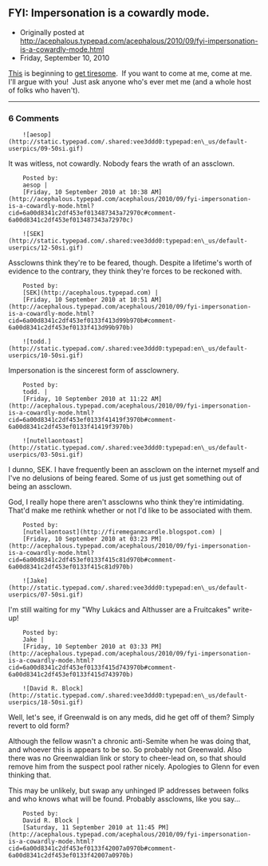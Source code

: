 ## FYI: Impersonation is a cowardly mode.

 * Originally posted at http://acephalous.typepad.com/acephalous/2010/09/fyi-impersonation-is-a-cowardly-mode.html
 * Friday, September 10, 2010



[This](http://acephalous.typepad.com/acephalous/2010/09/fyi-for-visitors-from-uniwatch.html) is beginning to [get tiresome](http://proteinwisdom.com/?p=20946#comment-990145).  If you want to come at me, come at me.  I'll argue with you!  Just ask anyone who's ever met me (and a whole host of folks who haven't).

		

* * *

### 6 Comments 

		

                
[]()

	

		![aesop](http://static.typepad.com/.shared:vee3ddd0:typepad:en\_us/default-userpics/09-50si.gif)
	

	

		

It was witless, not cowardly. Nobody fears the wrath of an assclown.

	

		Posted by:
		aesop |
		[Friday, 10 September 2010 at 10:38 AM](http://acephalous.typepad.com/acephalous/2010/09/fyi-impersonation-is-a-cowardly-mode.html?cid=6a00d8341c2df453ef013487343a72970c#comment-6a00d8341c2df453ef013487343a72970c)

[]()

	

		![SEK](http://static.typepad.com/.shared:vee3ddd0:typepad:en\_us/default-userpics/12-50si.gif)
	

	

		

Assclowns think they're to be feared, though.  Despite a lifetime's worth of evidence to the contrary, they think they're forces to be reckoned with.

	

		Posted by:
		[SEK](http://acephalous.typepad.com) |
		[Friday, 10 September 2010 at 10:51 AM](http://acephalous.typepad.com/acephalous/2010/09/fyi-impersonation-is-a-cowardly-mode.html?cid=6a00d8341c2df453ef0133f413d99b970b#comment-6a00d8341c2df453ef0133f413d99b970b)

[]()

	

		![todd.](http://static.typepad.com/.shared:vee3ddd0:typepad:en\_us/default-userpics/10-50si.gif)
	

	

		

Impersonation is the sincerest form of assclownery. 

	

		Posted by:
		todd. |
		[Friday, 10 September 2010 at 11:22 AM](http://acephalous.typepad.com/acephalous/2010/09/fyi-impersonation-is-a-cowardly-mode.html?cid=6a00d8341c2df453ef0133f41419f3970b#comment-6a00d8341c2df453ef0133f41419f3970b)

[]()

	

		![nutellaontoast](http://static.typepad.com/.shared:vee3ddd0:typepad:en\_us/default-userpics/03-50si.gif)
	

	

		

I dunno, SEK.   I have frequently been an assclown on the internet myself and I've no delusions of being feared.  Some of us just get something out of being an assclown.

God, I really hope there aren't assclowns who think they're intimidating.  That'd make me rethink whether or not I'd like to be associated with them.

	

		Posted by:
		[nutellaontoast](http://firemeganmcardle.blogspot.com) |
		[Friday, 10 September 2010 at 03:23 PM](http://acephalous.typepad.com/acephalous/2010/09/fyi-impersonation-is-a-cowardly-mode.html?cid=6a00d8341c2df453ef0133f415c81d970b#comment-6a00d8341c2df453ef0133f415c81d970b)

[]()

	

		![Jake](http://static.typepad.com/.shared:vee3ddd0:typepad:en\_us/default-userpics/07-50si.gif)
	

	

		

I'm still waiting for my "Why Lukács and Althusser are a Fruitcakes" write-up!  

	

		Posted by:
		Jake |
		[Friday, 10 September 2010 at 03:33 PM](http://acephalous.typepad.com/acephalous/2010/09/fyi-impersonation-is-a-cowardly-mode.html?cid=6a00d8341c2df453ef0133f415d743970b#comment-6a00d8341c2df453ef0133f415d743970b)

[]()

	

		![David R. Block](http://static.typepad.com/.shared:vee3ddd0:typepad:en\_us/default-userpics/18-50si.gif)
	

	

		

Well, let's see, if Greenwald is on any meds, did he get off of them? Simply revert to old form? 

Although the fellow wasn't a chronic anti-Semite when he was doing that, and whoever this is appears to be so. So probably not Greenwald. Also there was no Greenwaldian link or story to cheer-lead on, so that should remove him from the suspect pool rather nicely. Apologies to Glenn for even thinking that. 

This may be unlikely, but swap any unhinged IP addresses between folks and who knows what will be found. Probably assclowns, like you say... 

	

		Posted by:
		David R. Block |
		[Saturday, 11 September 2010 at 11:45 PM](http://acephalous.typepad.com/acephalous/2010/09/fyi-impersonation-is-a-cowardly-mode.html?cid=6a00d8341c2df453ef0133f42007a0970b#comment-6a00d8341c2df453ef0133f42007a0970b)

		

        